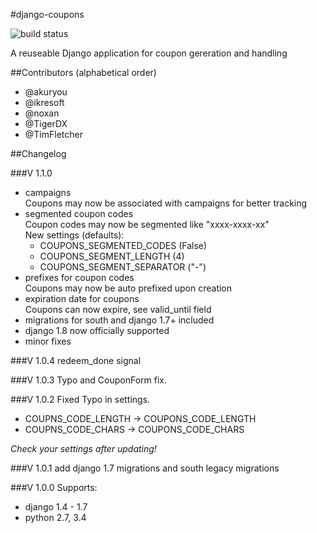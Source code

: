 #django-coupons

![build status](https://travis-ci.org/byteweaver/django-coupons.png)

A reuseable Django application for coupon gereration and handling


##Contributors
(alphabetical order)

* @akuryou
* @ikresoft
* @noxan
* @TigerDX
* @TimFletcher

##Changelog

###V 1.1.0
 * campaigns  
   Coupons may now be associated with campaigns for better tracking
 * segmented coupon codes  
   Coupon codes may now be segmented like "xxxx-xxxx-xx"  
   New settings (defaults):
    * COUPONS_SEGMENTED_CODES (False)
    * COUPONS_SEGMENT_LENGTH (4)
    * COUPONS_SEGMENT_SEPARATOR ("-")
 * prefixes for coupon codes  
   Coupons may now be auto prefixed upon creation
 * expiration date for coupons  
   Coupons can now expire, see valid_until field
 * migrations for south and django 1.7+ included
 * django 1.8 now officially supported
 * minor fixes

###V 1.0.4
redeem_done signal

###V 1.0.3
Typo and CouponForm fix.

###V 1.0.2
Fixed Typo in settings.
* COUPNS_CODE_LENGTH -> COUPONS_CODE_LENGTH
* COUPNS_CODE_CHARS -> COUPONS_CODE_CHARS

*Check your settings after updating!*

###V 1.0.1
add django 1.7 migrations and south legacy migrations

###V 1.0.0
Supports:
* django 1.4 - 1.7
* python 2.7, 3.4
